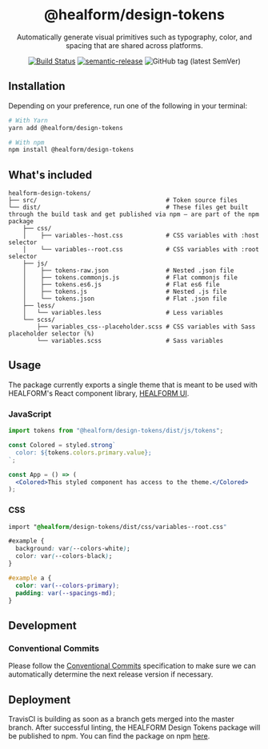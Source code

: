 <div align="center">

# @healform/design-tokens

Automatically generate visual primitives such as typography, color, and spacing that are shared across platforms.

[![Build Status](https://travis-ci.com/HEALFORM/healform-design-tokens.svg?branch=main)](https://travis-ci.com/HEALFORM/healform-design-tokens) [![semantic-release](https://img.shields.io/badge/%20%20%F0%9F%93%A6%F0%9F%9A%80-semantic--release-e10079.svg)](https://github.com/semantic-release/semantic-release) ![GitHub tag (latest SemVer)](https://img.shields.io/github/v/tag/HEALFORM/healform-design-tokens?label=release)

</div>

## Installation

Depending on your preference, run one of the following in your terminal:

```sh
# With Yarn
yarn add @healform/design-tokens

# With npm
npm install @healform/design-tokens
```

## What's included
```
healform-design-tokens/
├── src/                                    # Token source files
└── dist/                                   # These files get built through the build task and get published via npm — are part of the npm package
    ├── css/
    │    ├── variables--host.css            # CSS variables with :host selector
    │    └── variables--root.css            # CSS variables with :root selector
    ├── js/
    │    ├── tokens-raw.json                # Nested .json file
    │    ├── tokens.commonjs.js             # Flat commonjs file
    │    ├── tokens.es6.js                  # Flat es6 file
    │    ├── tokens.js                      # Nested .js file
    │    └── tokens.json                    # Flat .json file
    ├── less/                            
    │   └── variables.less                  # Less variables
    └── scss/                            
        ├── variables_css--placeholder.scss # CSS variables with Sass placeholder selector (%)
        └── variables.scss                  # Sass variables
```

## Usage

The package currently exports a single theme that is meant to be used with HEALFORM's React component library, [HEALFORM UI](https://github.com/healform/healform-ui-library).

### JavaScript

```jsx
import tokens from "@healform/design-tokens/dist/js/tokens";

const Colored = styled.strong`
  color: ${tokens.colors.primary.value};
`;

const App = () => (
  <Colored>This styled component has access to the theme.</Colored>
);
```

### CSS

```css
import "@healform/design-tokens/dist/css/variables--root.css"

#example {
  background: var(--colors-white);
  color: var(--colors-black);
}

#example a {
  color: var(--colors-primary);
  padding: var(--spacings-md);
}
```

## Development

### Conventional Commits

Please follow the [Conventional Commits](https://www.conventionalcommits.org/en/v1.0.0/) specification to make sure we can automatically determine the next release version if necessary.

## Deployment

TravisCI is building as soon as a branch gets merged into the master branch. After successful linting, the HEALFORM Design Tokens package will be published to npm. You can find the package on npm [here](https://www.npmjs.com/package/@healform/design-tokens/access).
